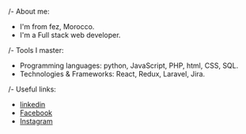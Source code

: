 /- About me:
* I'm from fez, Morocco.
* I'm a Full stack web developer.

/- Tools I master:
* Programming languages: python, JavaScript, PHP, html, CSS, SQL.
* Technologies & Frameworks: React, Redux, Laravel, Jira.

/- Useful links:
* <a href='https://www.linkedin.com/in/ismail-essadik/'>linkedin</a>
* <a href='https://web.facebook.com/ismail.essadik01'>Facebook</a>
* <a href='https://www.instagram.com/coding_tea1'>Instagram</a>
